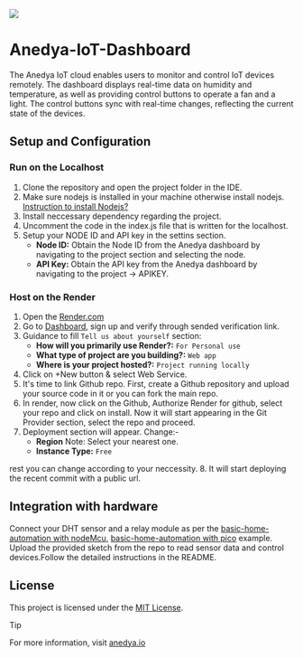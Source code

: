 [<img src="https://img.shields.io/badge/Anedya-Documentation-blue?style=for-the-badge">](https://docs.anedya.io?utm_source=github&utm_medium=link&utm_campaign=github-examples&utm_content=anedya-nodered)

# Anedya-IoT-Dashboard
The Anedya IoT cloud enables users to monitor and control IoT devices remotely. The dashboard displays real-time data on humidity and temperature, as well as providing control buttons to operate a fan and a light. The control buttons sync with real-time changes, reflecting the current state of the devices.

## Setup and Configuration
### Run on the Localhost
1. Clone the repository and open the project folder in the IDE.
2. Make sure nodejs is installed in your machine otherwise install nodejs. [Instruction to install Nodejs?](https://nodejs.org/en/learn/getting-started/how-to-install-nodejs)
3. Install neccessary dependency regarding the project.
4. Uncomment the code in the index.js file that is written for the localhost.
5. Setup your NODE ID and API key in the settins section.
    - **Node ID:** Obtain the Node ID from the Anedya dashboard by navigating to the project section and selecting the node.
    - **API Key:** Obtain the API key from the Anedya dashboard by navigating to the project -> APIKEY.

### Host on the Render
1. Open the [Render.com](https://render.com)
2. Go to [Dashboard](https://dashboard.render.com/login), sign up and verify through sended verification link.
3. Guidance to fill `Tell us about yourself` section:
    - **How will you primarily use Render?:** `For Personal use`
    - **What type of project are you building?:** `Web app`
    - **Where is your project hosted?:** `Project running locally`
4. Click on +New button & select Web Service.
5. It's time to link Github repo. First, create a Github repository and upload your source code in it or you can fork the main repo.
6. In render, now click on the Github, Authorize Render for github, select your repo and click on install. Now it will start appearing in the Git Provider section, select the repo and proceed.
7. Deployment section will appear. Change:- 
    - **Region** Note: Select your nearest one.
    - **Instance Type:** `Free`

rest you can change according to your neccessity.
 8. It will start deploying the recent commit with a public url.


## Integration with hardware
Connect your DHT sensor and a relay module as per the [basic-home-automation with nodeMcu](https://github.com/anedyaio/anedya-example-nodemcu/tree/main/basic-home-automation), [basic-home-automation with pico](https://github.com/anedyaio/anedya-example-pico/tree/main/Thonny/basic-home-automation/pico) example. Upload the provided sketch from the repo to read sensor data and control devices.Follow the detailed instructions in the README.


## License
This project is licensed under the [MIT License](https://github.com/suraj-maurya/anedya-example-nodered/blob/main/LICENSE).

>[!TIP]
> For more information, visit [anedya.io](https://anedya.io/?utm_source=github&utm_medium=link&utm_campaign=github-examples&utm_content=anedya-nodered)

